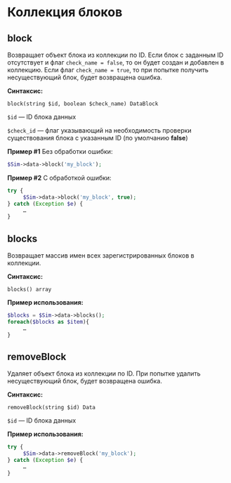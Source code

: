 # Коллекция блоков

## block

Возвращает объект блока из коллекции по ID. Если блок с заданным ID отсутствует и флаг `check_name = false`, то он будет создан и добавлен в коллекцию. Если флаг `check_name = true`, то при попытке получить несуществующий блок, будет возвращена ошибка.

**Синтаксис:**

```text
block(string $id, boolean $check_name) DataBlock
```

`$id` — ID блока данных

`$check_id` — флаг указывающий на необходимость проверки существования блока с указанным ID \(по умолчанию **false**\)

**Пример \#1** Без обработки ошибки:

```php
$Sim->data->block('my_block');
```

**Пример \#2** С обработкой ошибки:

```php
try {
     $Sim->data->block('my_block', true);
} catch (Exception $e) {
     … 
}
```

## blocks

Возвращает массив имен всех зарегистрированных блоков в коллекции.

**Синтаксис:**

```text
blocks() array
```

**Пример использования:**

```php
$blocks = $Sim->data->blocks();
foreach($blocks as $item){
     … 
}
```

## removeBlock

Удаляет объект блока из коллекции по ID. При попытке удалить несуществующий блок, будет возвращена ошибка.

**Синтаксис:**

```text
removeBlock(string $id) Data
```

`$id` — ID блока данных

**Пример использования:**

```php
try {
     $Sim->data->removeBlock('my_block');
} catch (Exception $e) {
     … 
}
```

